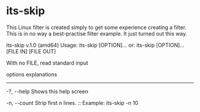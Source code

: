 # its-skip
This Linux filter is created simply to get some experience creating a filter. This is in
no way a best-practise filter example. It just turned out this way.

its-skip v.1.0 (amd64)
Usage: its-skip [OPTION]...
   or: its-skip [OPTION]... [FILE IN] [FILE OUT]

With no FILE, read standard input

   options                 explanations
--------------        -----------------------------------------------
 -?, --help             Shows this help screen
 
 -n, --count            Strip first n lines.
                        :: Example: its-skip -n 10
                        
